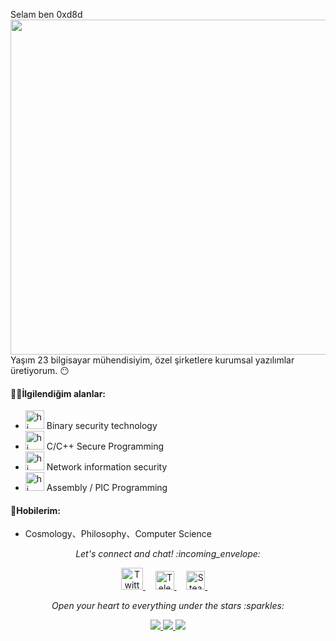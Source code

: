 Selam ben 0xd8d
<img align="right" src="https://lyshark.github.io/archive/README/Image/lyshark.png" width='553px' height='536px'>

Yaşım 23 bilgisayar mühendisiyim, özel şirketlere kurumsal yazılımlar üretiyorum. :no_mouth:


#### 👨‍💻İlgilendiğim alanlar:

- <img src="https://lyshark.github.io/archive/README/Image/snort.gif" width="30px" alt="hi"> Binary security technology
- <img src="https://lyshark.github.io/archive/README/Image/happy.gif" width="30px" alt="hi"> C/C++ Secure Programming
- <img src="https://lyshark.github.io/archive/README/Image/huff.gif" width="30px" alt="hi"> Network information security
- <img src="https://lyshark.github.io/archive/README/Image/stars.gif" width="30px" alt="hi"> Assembly / PIC Programming

#### :green_heart:Hobilerim:

- Cosmology、Philosophy、Computer Science

<p align="center"> 
  <i> Let's connect and chat! :incoming_envelope: </i>
</p>

<p align="center">
  <a href="https://twitter.com/"><img src="https://lyshark.github.io/archive/README/MySvgs/twitter.svg" width="35px" alt="Twitter">     </a> &nbsp; &nbsp;
  <a href="https://t.me/"><img src="https://lyshark.github.io/archive/README/MySvgs/telegram.svg" width="30px" alt="Telegram">    </a> &nbsp; &nbsp;
  <a href="https://steamcommunity.com/"><img src="https://lyshark.github.io/archive/README/MySvgs/steam.svg" width="30px" alt="Steam">    </a> &nbsp; &nbsp;
</p>

<p align="center">
  <i> Open your heart to everything under the stars :sparkles: </i>
</p>

<div align="center">
  <a href="https://github.com/vn7n24fzkq/github-profile-summary-cards">
    <img src="https://github-profile-summary-cards.vercel.app/api/cards/profile-details?username=lyshark&theme=github" />
  </a>
  <a href="https://github.com/vn7n24fzkq/github-profile-summary-cards">
    <img src="https://github-profile-summary-cards.vercel.app/api/cards/stats?username=lyshark&theme=github" />
  </a>
  <a href="https://github.com/vn7n24fzkq/github-profile-summary-cards">
    <img src="https://github-profile-summary-cards.vercel.app/api/cards/repos-per-language?username=lyshark&theme=github" />
  </a>
</div>
